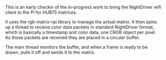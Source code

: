 This is an early checkin of the in-progress work to bring the NightDriver wifi client to the Pi for HUB75 matrices.

It uses the rgb-matrix-rpi library to manage the actual matrix.  It then spins up a thread to receive color data packets in standard NightDriver format, which is basically a timestamp and color data, one CRGB object per pixel.  As those packets are received they are placed in a circular buffer.

The main thread monitors the buffer, and when a frame is ready to be drawn, pulls it off and sends it to the matrix.

